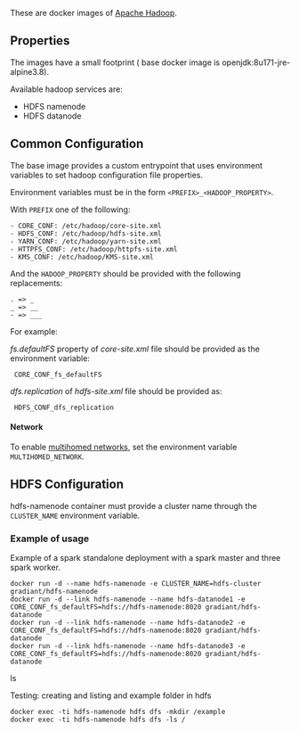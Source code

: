 These are docker images of [Apache Hadoop](https://hadoop.apache.org/).

## Properties

The images have a small footprint ( base docker image is openjdk:8u171-jre-alpine3.8).

Available hadoop services are:
- HDFS namenode
- HDFS datanode


## Common Configuration

The base image provides a custom entrypoint that uses environment variables to set hadoop configuration file properties.

Environment variables must be in the form `<PREFIX>_<HADOOP_PROPERTY>`.

With `PREFIX` one of the following:

```
- CORE_CONF: /etc/hadoop/core-site.xml
- HDFS_CONF: /etc/hadoop/hdfs-site.xml
- YARN_CONF: /etc/hadoop/yarn-site.xml
- HTTPFS_CONF: /etc/hadoop/httpfs-site.xml
- KMS_CONF: /etc/hadoop/KMS-site.xml
```

And the `HADOOP_PROPERTY` should be provided with the following replacements: 

```
. => _
_ => __
- => ___
```

For example: 

_fs.defaultFS_ property of _core-site.xml_ file should be provided as the environment variable:
 
 ``` CORE_CONF_fs_defaultFS```

_dfs.replication_ of _hdfs-site.xml_ file should be provided as:

``` HDFS_CONF_dfs_replication```
 
#### Network

To enable [multihomed networks](https://hadoop.apache.org/docs/stable/hadoop-project-dist/hadoop-hdfs/HdfsMultihoming.html), set the environment variable `MULTIHOMED_NETWORK`.

## HDFS Configuration

hdfs-namenode container must provide a cluster name through the `CLUSTER_NAME` environment variable. 

### Example of usage

Example of a spark standalone deployment with a spark master and three spark worker.


```
docker run -d --name hdfs-namenode -e CLUSTER_NAME=hdfs-cluster gradiant/hdfs-namenode
docker run -d --link hdfs-namenode --name hdfs-datanode1 -e CORE_CONF_fs_defaultFS=hdfs://hdfs-namenode:8020 gradiant/hdfs-datanode
docker run -d --link hdfs-namenode --name hdfs-datanode2 -e CORE_CONF_fs_defaultFS=hdfs://hdfs-namenode:8020 gradiant/hdfs-datanode
docker run -d --link hdfs-namenode --name hdfs-datanode3 -e CORE_CONF_fs_defaultFS=hdfs://hdfs-namenode:8020 gradiant/hdfs-datanode
```
ls

Testing: creating and listing and example folder in hdfs
```
docker exec -ti hdfs-namenode hdfs dfs -mkdir /example
docker exec -ti hdfs-namenode hdfs dfs -ls /
```